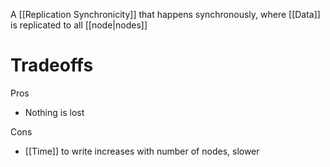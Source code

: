 A [[Replication Synchronicity]] that happens synchronously, where [[Data]] is replicated to all [[node|nodes]]

# Tradeoffs

Pros

- Nothing is lost

Cons

- [[Time]] to write increases with number of nodes, slower
